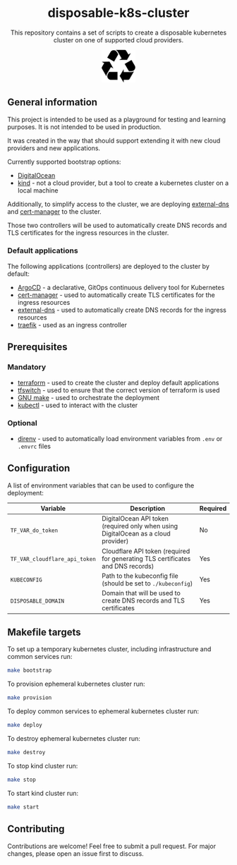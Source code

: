 <div align="center">

# disposable-k8s-cluster

This repository contains a set of scripts to create a disposable kubernetes cluster on one of supported cloud providers.

<img src="https://raw.githubusercontent.com/shini4i/assets/main/src/disposable-k8s-cluster/disposable.png" alt="Showcase" width="15%">

</div>

## General information

This project is intended to be used as a playground for testing and learning purposes. It is not intended to be used in
production.

It was created in the way that should support extending it with new cloud providers and new applications.

Currently supported bootstrap options:

* [DigitalOcean](https://www.digitalocean.com/)
* [kind](https://kind.sigs.k8s.io/) - not a cloud provider, but a tool to create a kubernetes cluster on a local machine

Additionally, to simplify access to the cluster, we are
deploying [external-dns](https://github.com/kubernetes-sigs/external-dns) and [cert-manager](https://cert-manager.io/)
to the cluster.

Those two controllers will be used to automatically create DNS records and TLS certificates for the ingress resources in
the cluster.

### Default applications

The following applications (controllers) are deployed to the cluster by default:

* [ArgoCD](https://argoproj.github.io/argo-cd/) - a declarative, GitOps continuous delivery tool for Kubernetes
* [cert-manager](https://cert-manager.io/) - used to automatically create TLS certificates for the ingress resources
* [external-dns](https://github.com/kubernetes-sigs/external-dns) - used to automatically create DNS records for the
  ingress resources
* [traefik](https://traefik.io/) - used as an ingress controller

## Prerequisites

### Mandatory

* [terraform](https://www.terraform.io/) - used to create the cluster and deploy default applications
* [tfswitch](https://tfswitch.warrensbox.com/) - used to ensure that the correct version of terraform is used
* [GNU make](https://www.gnu.org/software/make/) - used to orchestrate the deployment
* [kubectl](https://kubernetes.io/docs/tasks/tools/install-kubectl/) - used to interact with the cluster

### Optional

* [direnv](https://direnv.net/) - used to automatically load environment variables from `.env` or `.envrc` files

## Configuration

A list of environment variables that can be used to configure the deployment:

| Variable                      | Description                                                                        | Required |
|-------------------------------|------------------------------------------------------------------------------------|----------|
| `TF_VAR_do_token`             | DigitalOcean API token (required only when using DigitalOcean as a cloud provider) | No       |
| `TF_VAR_cloudflare_api_token` | Cloudflare API token (required for generating TLS certificates and DNS records)    | Yes      |
| `KUBECONFIG`                  | Path to the kubeconfig file (should be set to `./kubeconfig`)                      | Yes      |
| `DISPOSABLE_DOMAIN`           | Domain that will be used to create DNS records and TLS certificates                | Yes      |


<!-- BEGINNING OF PRE-COMMIT-MAKEFILE HOOK -->
## Makefile targets

To set up a temporary kubernetes cluster, including infrastructure and common services run:

```bash
make bootstrap
```

To provision ephemeral kubernetes cluster run:

```bash
make provision
```

To deploy common services to ephemeral kubernetes cluster run:

```bash
make deploy
```

To destroy ephemeral kubernetes cluster run:

```bash
make destroy
```

To stop kind cluster run:

```bash
make stop
```

To start kind cluster run:

```bash
make start
```

<!-- END OF PRE-COMMIT-MAKEFILE HOOK -->

## Contributing

Contributions are welcome! Feel free to submit a pull request. For major changes, please open an issue first to discuss.
